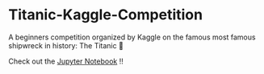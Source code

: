# Titanic-Kaggle-Competition
A beginners competition organized by Kaggle on the famous most famous shipwreck in history: The Titanic 🚢

Check out the [Jupyter Notebook](https://nbviewer.jupyter.org/github/jamilsonjr/Titanic-Kaggle-Competition/blob/main/titanic_competition_kaggle.ipynb) !! 
